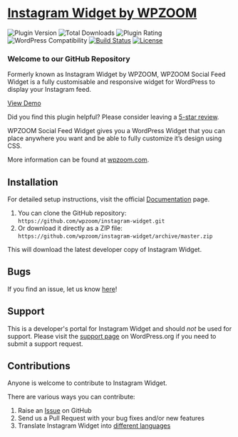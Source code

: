 # [Instagram Widget by WPZOOM](https://www.wpzoom.com/plugins/instagram-widget/) #

![Plugin Version](https://img.shields.io/wordpress/plugin/v/instagram-widget-by-wpzoom.svg?maxAge=2592000) ![Total Downloads](https://img.shields.io/wordpress/plugin/dt/instagram-widget-by-wpzoom.svg?maxAge=2592000) ![Plugin Rating](https://img.shields.io/wordpress/plugin/r/instagram-widget-by-wpzoom.svg?maxAge=2592000) ![WordPress Compatibility](https://img.shields.io/wordpress/v/instagram-widget-by-wpzoom.svg?maxAge=2592000) [![Build Status](https://img.shields.io/travis/wpzoom/instagram-widget/master.svg?maxAge=2592000)](https://travis-ci.org/wpzoom/instagram-widget) [![License](https://img.shields.io/badge/license-GPL--2.0%2B-red.svg)](https://github.com/wpzoom/instagram-widget/blob/master/license.txt)

### Welcome to our GitHub Repository

Formerly known as Instagram Widget by WPZOOM, WPZOOM Social Feed Widget is a fully customisable and responsive widget for WordPress to display your Instagram feed.

[View Demo](https://demo.wpzoom.com/instagram-widget/)

Did you find this plugin helpful? Please consider leaving a [5-star review](https://wordpress.org/support/view/plugin-reviews/instagram-widget-by-wpzoom).

WPZOOM Social Feed Widget gives you a WordPress Widget that you can place anywhere you want and be able to fully customize it’s design using CSS.

More information can be found at [wpzoom.com](https://www.wpzoom.com/plugins/instagram-widget/).

## Installation ##

For detailed setup instructions, visit the official [Documentation](https://www.wpzoom.com/documentation/instagram-widget/) page.

1. You can clone the GitHub repository: `https://github.com/wpzoom/instagram-widget.git`
2. Or download it directly as a ZIP file: `https://github.com/wpzoom/instagram-widget/archive/master.zip`

This will download the latest developer copy of Instagram Widget.

## Bugs ##
If you find an issue, let us know [here](https://github.com/wpzoom/instagram-widget/issues)!

## Support ##
This is a developer's portal for Instagram Widget and should _not_ be used for support. Please visit the [support page](https://wordpress.org/support/plugin/instagram-widget-by-wpzoom/) on WordPress.org if you need to submit a support request.

## Contributions ##
Anyone is welcome to contribute to Instagram Widget.

There are various ways you can contribute:

1. Raise an [Issue](https://github.com/wpzoom/instagram-widget/issues) on GitHub
2. Send us a Pull Request with your bug fixes and/or new features
3. Translate Instagram Widget into [different languages](https://translate.wordpress.org/projects/wp-plugins/instagram-widget-by-wpzoom/)